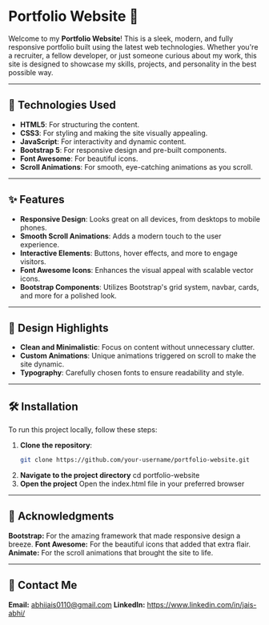 # Portfolio Website 🌟

Welcome to my **Portfolio Website**! This is a sleek, modern, and fully responsive portfolio built using the latest web technologies. Whether you're a recruiter, a fellow developer, or just someone curious about my work, this site is designed to showcase my skills, projects, and personality in the best possible way.

---

## 🚀 Technologies Used

- **HTML5**: For structuring the content.
- **CSS3**: For styling and making the site visually appealing.
- **JavaScript**: For interactivity and dynamic content.
- **Bootstrap 5**: For responsive design and pre-built components.
- **Font Awesome**: For beautiful icons.
- **Scroll Animations**: For smooth, eye-catching animations as you scroll.

---

## ✨ Features

- **Responsive Design**: Looks great on all devices, from desktops to mobile phones.
- **Smooth Scroll Animations**: Adds a modern touch to the user experience.
- **Interactive Elements**: Buttons, hover effects, and more to engage visitors.
- **Font Awesome Icons**: Enhances the visual appeal with scalable vector icons.
- **Bootstrap Components**: Utilizes Bootstrap's grid system, navbar, cards, and more for a polished look.

---

## 🎨 Design Highlights

- **Clean and Minimalistic**: Focus on content without unnecessary clutter.
- **Custom Animations**: Unique animations triggered on scroll to make the site dynamic.
- **Typography**: Carefully chosen fonts to ensure readability and style.

---

## 🛠️ Installation

To run this project locally, follow these steps:

1. **Clone the repository**:
   ```bash
   git clone https://github.com/your-username/portfolio-website.git
2. **Navigate to the project directory**
   cd portfolio-website
3. **Open the project**
   Open the index.html file in your preferred browser
---
## 🙏 Acknowledgments
**Bootstrap:** For the amazing framework that made responsive design a breeze.
**Font Awesome:** For the beautiful icons that added that extra flair.
**Animate:** For the scroll animations that brought the site to life.

---

## 📧 Contact Me
**Email:** abhijais0110@gmail.com
**LinkedIn:** https://www.linkedin.com/in/jais-abhi/
